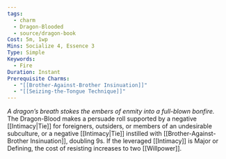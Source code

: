 ```yaml
---
tags:
  - charm
  - Dragon-Blooded
  - source/dragon-book
Cost: 5m, 1wp
Mins: Socialize 4, Essence 3
Type: Simple
Keywords:
  - Fire
Duration: Instant
Prerequisite Charms:
  - "[[Brother-Against-Brother Insinuation]]"
  - "[[Seizing-the-Tongue Technique]]"
---
```

*A dragon’s breath stokes the embers of enmity into a full-blown bonfire.*
The Dragon-Blood makes a persuade roll supported by a negative [[Intimacy|Tie]] for foreigners, outsiders, or members of an undesirable subculture, or a negative [[Intimacy|Tie]] instilled with [[Brother-Against-Brother Insinuation]], doubling 9s. If the leveraged [[Intimacy]] is Major or Defining, the cost of resisting increases to two [[Willpower]].
